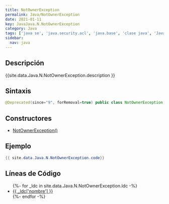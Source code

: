 ```yaml
---
title: NotOwnerException
permalink: Java/NotOwnerException
date: 2021-01-11
key: JavaJava.N.NotOwnerException
category: Java
tags: ['java se', 'java.security.acl', 'java.base', 'clase java', 'Java 1.1']
sidebar: 
  nav: java
---
```


## Descripción
{{site.data.Java.N.NotOwnerException.description }}

## Sintaxis
~~~java
@Deprecated(since="9", forRemoval=true) public class NotOwnerException extends Exception
~~~

## Constructores
* [NotOwnerException()](/Java/NotOwnerException/NotOwnerException/)

## Ejemplo
~~~java
{{ site.data.Java.N.NotOwnerException.code}}
~~~

## Líneas de Código
<ul>
{%- for _ldc in site.data.Java.N.NotOwnerException.ldc -%}
   <li>
       <a href="{{_ldc['url'] }}">{{ _ldc['nombre'] }}</a>
   </li>
{%- endfor -%}
</ul>
